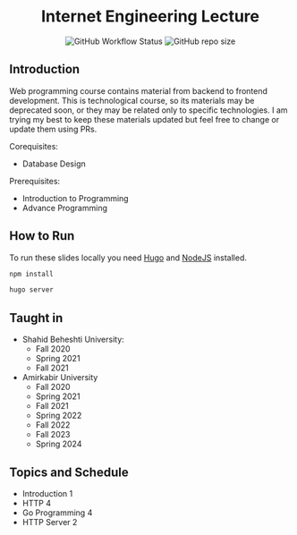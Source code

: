 <h1 align="center"> Internet Engineering Lecture </h1>

<p align="center">
  <img alt="GitHub Workflow Status" src="https://img.shields.io/github/actions/workflow/status/1995parham-teaching/ie-lecture/github-pages.yml?logo=github&style=for-the-badge">
  <img alt="GitHub repo size" src="https://img.shields.io/github/repo-size/1995parham-teaching/ie-lecture?logo=github&style=for-the-badge">
</p>

## Introduction

Web programming course contains material from backend to frontend development.
This is technological course, so its materials may be deprecated soon, or they may be related only to specific technologies.
I am trying my best to keep these materials updated but feel free to change or update them using PRs.

Corequisites:

- Database Design

Prerequisites:

- Introduction to Programming
- Advance Programming

## How to Run

To run these slides locally you need [Hugo](https://gohugo.io) and [NodeJS](https://nodejs.dev/en/) installed.

```bash
npm install

hugo server
```

## Taught in

- Shahid Beheshti University:
  - Fall 2020
  - Spring 2021
  - Fall 2021
- Amirkabir University
  - Fall 2020
  - Spring 2021
  - Fall 2021
  - Spring 2022
  - Fall 2022
  - Fall 2023
  - Spring 2024

## Topics and Schedule

- Introduction 1
- HTTP 4
- Go Programming 4
- HTTP Server 2
